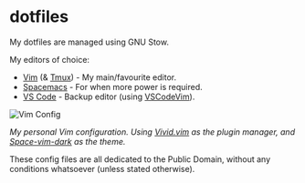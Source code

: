 # dotfiles

My dotfiles are managed using GNU Stow.

My editors of choice:
* [Vim](https://www.vim.org/) (& [Tmux](https://tmux.github.io/)) - My
  main/favourite editor.
* [Spacemacs](http://spacemacs.org/) - For when more power is required.
* [VS Code](https://code.visualstudio.com/) - Backup editor (using
  [VSCodeVim](https://github.com/VSCodeVim/Vim)).


![Vim Config](https://raw.githubusercontent.com/axvr/codedump/master/project-assets/Vivid.vim/vivid-update.png)

*My personal Vim configuration. Using [Vivid.vim] as the plugin manager, and
[Space-vim-dark] as the theme.*

[Vivid.vim]:https://github.com/axvr/Vivid.vim
[space-vim-dark]:https://github.com/liuchengxu/space-vim-dark


These config files are all dedicated to the Public Domain, without any
conditions whatsoever (unless stated otherwise).
